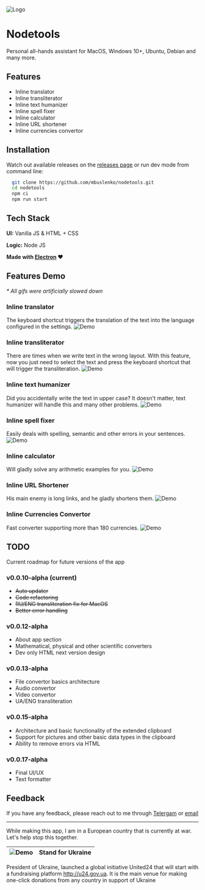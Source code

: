 ![Logo](https://i.imgur.com/omBZiP9.png)

# Nodetools

Personal all-hands assistant for MacOS, Windows 10+, Ubuntu, Debian and many more.

## Features

- Inline translator
- Inline transliterator
- Inline text humanizer
- Inline spell fixer
- Inline calculator
- Inline URL shortener
- Inline currencies convertor

## Installation

Watch out available releases on the [releases page](https://github.com/mbuslenko/nodetools/releases)
or run dev mode from command line:

```bash
  git clone https://github.com/mbuslenko/nodetools.git
  cd nodetools
  npm ci
  npm run start
```

## Tech Stack

**UI:** Vanilla JS & HTML + CSS

**Logic:** Node JS

**Made with [Electron](https://www.electronjs.org/) ❤️**

## Features Demo

_\* All gifs were artificially slowed down_

### Inline translator

The keyboard shortcut triggers the translation of the text into the language configured in the settings.
![Demo](https://i.imgur.com/Pe34Qs3.gif)

### Inline transliterator

There are times when we write text in the wrong layout. With this feature, now you just need to select the text and press the keyboard shortcut that will trigger the transliteration.
![Demo](https://i.imgur.com/LqTHu5l.gif)

### Inline text humanizer

Did you accidentally write the text in upper case? It doesn't matter, text humanizer will handle this and many other problems.
![Demo](https://i.imgur.com/84FB2NC.gif)

### Inline spell fixer

Easily deals with spelling, semantic and other errors in your sentences.
![Demo](https://i.imgur.com/ocngKoh.gif)

### Inline calculator

Will gladly solve any arithmetic examples for you.
![Demo](https://i.imgur.com/xgdtewe.gif)

### Inline URL Shortener

His main enemy is long links, and he gladly shortens them.
![Demo](https://i.imgur.com/ymstnTI.gif)

### Inline Currencies Convertor

Fast converter supporting more than 180 currencies.
![Demo](https://i.imgur.com/HgSuvmS.gif)

## TODO

Current roadmap for future versions of the app

### v0.0.10-alpha (current)

- ~~Auto updater~~
- ~~Code refactoring~~
- ~~RU/ENG transliteration fix for MacOS~~
- ~~Better error handling~~

### v0.0.12-alpha

- About app section
- Mathematical, physical and other scientific converters
- Dev only HTML next version design

### v0.0.13-alpha

- File convertor basics architecture
- Audio convertor
- Video convertor
- UA/ENG transliteration

### v0.0.15-alpha

- Architecture and basic functionality of the extended clipboard
- Support for pictures and other basic data types in the clipboard
- Ability to remove errors via HTML

### v0.0.17-alpha

- Final UI/UX
- Text formatter

## Feedback

If you have any feedback, please reach out to me through [Telergam](https://t.me/mbuslenko) or [email](mailto:m.buslenko@gmail.com)

---

While making this app, I am in a European country that is currently at war. Let's help stop this together.

| ![Demo](https://i.imgur.com/PYEykm8.png) | Stand for Ukraine |
| :--------------------------------------: | :---------------: |

President of Ukraine, launched a global initiative United24 that will start with a fundraising platform http://u24.gov.ua. It is the main venue for making one-click donations from any country in support of Ukraine
